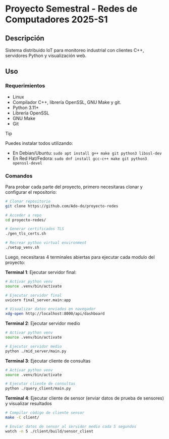 # Proyecto Semestral - Redes de Computadores 2025-S1

## Descripción

Sistema distribuido IoT para monitoreo industrial con clientes C++, servidores Python y visualización web.

## Uso

### Requerimientos

- Linux
- Compilador C++, librería OpenSSL, GNU Make y git.
- Python 3.11+
- Librería OpenSSL
- GNU Make
- Git

> [!TIP]
> Puedes instalar todos utilizando:
>
> - En Debian/Ubuntu: `sudo apt install g++ make git python3 libssl-dev`
> - En Red Hat/Fedora: `sudo dnf install gcc-c++ make git python3 openssl-devel`

### Comandos

Para probar cada parte del proyecto, primero necesitaras clonar y configurar el repositorio:

```bash
# Clonar repositorio
git clone https://github.com/Ado-do/proyecto-redes

# Acceder a repo
cd proyecto-redes/

# Generar certificados TLS
./gen_tls_certs.sh

# Recrear python virtual environment
./setup_venv.sh
```

Luego, necesitaras 4 terminales abiertas para ejecutar cada modulo del proyecto:

**Terminal 1**: Ejecutar servidor final:

```bash
# Activar python venv
source .venv/bin/activate

# Ejecutar servidor final
uvicorn final_server.main:app

# Visualizar datos enviados en navegador
xdg-open http://localhost:8000/api/dashboard
```

**Terminal 2**: Ejecutar servidor medio

```bash
# Activar python venv
source .venv/bin/activate

# Ejecutar servidor medio
python ./mid_server/main.py
```

**Terminal 3**: Ejecutar cliente de consultas

```bash
# Activar python venv
source .venv/bin/activate

# Ejecutar cliente de consultas
python ./query_client/main.py
```

**Terminal 4**: Ejecutar cliente de sensor (enviar datos de prueba de sensores) y visualizar resultados

```bash
# Compilar código de cliente sensor
make -C client/

# Enviar datos de sensor al servidor medio cada 5 segundos
watch -n 5 ./client/build/sensor_client
```
